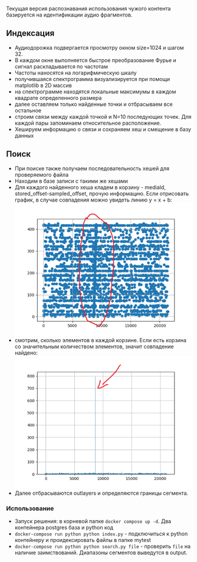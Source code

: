 Текущая версия распознавания использования чужого контента базируется на идентификации аудио фрагментов.

## Индексация
* Аудиодорожка подвергается просмотру окном size=1024 и шагом 32.
* В каждом окне выполняется быстрое преобразование Фурье и сигнал раскладывается по частотам
* Частоты наносятся на логарифмическую шкалу
* получившаяся спектрограмма визуализируется при помощи matplotlib в 2D массив
* на спектрограмме находятся локальные максимумы в каждом квадрате определенного размера
* далее оставляем только найденные точки и отбрасываем все остальное
* строим связи между каждой точкой и N=10 последующих точек. Для каждой пары запоминаем относительное расположение.
* Хешируем информацию о связи и сохраняем хеш и смещение в базу данных

## Поиск
* При поиске также получаем последовательность хешей для проверяемого файла
* Находим в базе записи с такими же хешами
* Для каждого найденного хеша кладем в корзину - mediaId, stored_offset-sampled_offset, прочую информацию. Если отрисовать график, в случае совпадения можно увидеть линию y = x + b:![image](images/result-marked.png)
* смотрим, сколько элементов в каждой корзине. Если есть корзина со значительным количеством элементов, значит совпадение найдено: ![image](images/hist.png)
* Далее отбрасываются outlayers и определяются границы сегмента.

### Использование
* Запуск решения: в корневой папке `docker compose up -d`. Два контейнера postgres база и python код
* `docker-compose run python python index.py` - подключиться к python контейнеру и проидексировать файлы в папке mytest
* `docker-compose run python python search.py file` - проверить `file` на наличие заимствований. Диапазоны сегментов выведутся в output.
